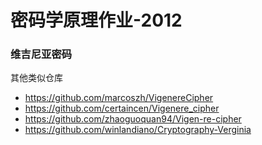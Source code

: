 密码学原理作业-2012
=================

### 维吉尼亚密码

其他类似仓库

* https://github.com/marcoszh/VigenereCipher
* https://github.com/certaincen/Vigenere_cipher
* https://github.com/zhaoguoquan94/Vigen-re-cipher
* https://github.com/winlandiano/Cryptography-Verginia
